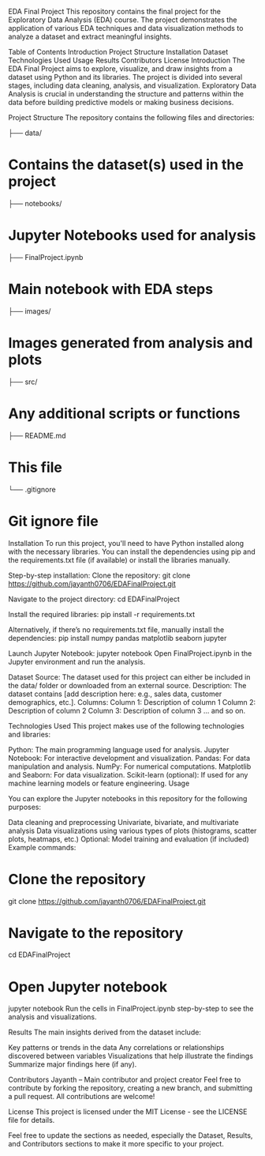 EDA Final Project
This repository contains the final project for the Exploratory Data Analysis (EDA) course. The project demonstrates the application of various EDA techniques and data visualization methods to analyze a dataset and extract meaningful insights.

Table of Contents
Introduction
Project Structure
Installation
Dataset 
Technologies Used
Usage
Results
Contributors
License
Introduction
The EDA Final Project aims to explore, visualize, and draw insights from a dataset using Python and its libraries. The project is divided into several stages, including data cleaning, analysis, and visualization. Exploratory Data Analysis is crucial in understanding the structure and patterns within the data before building predictive models or making business decisions.

Project Structure
The repository contains the following files and directories:

├── data/                     
# Contains the dataset(s) used in the project

├── notebooks/                
# Jupyter Notebooks used for analysis

├── FinalProject.ipynb        
# Main notebook with EDA steps

├── images/                   
# Images generated from analysis and plots

├── src/                      
# Any additional scripts or functions

├── README.md                 
# This file

└── .gitignore                
# Git ignore file


Installation
To run this project, you'll need to have Python installed along with the necessary libraries. You can install the dependencies using pip and the requirements.txt file (if available) or install the libraries manually.

Step-by-step installation:
Clone the repository:
git clone https://github.com/jayanth0706/EDAFinalProject.git

Navigate to the project directory:
cd EDAFinalProject

Install the required libraries:
pip install -r requirements.txt

Alternatively, if there’s no requirements.txt file, manually install the dependencies:
pip install numpy pandas matplotlib seaborn jupyter

Launch Jupyter Notebook:
jupyter notebook
Open FinalProject.ipynb in the Jupyter environment and run the analysis.

Dataset
Source: The dataset used for this project can either be included in the data/ folder or downloaded from an external source.
Description: The dataset contains [add description here: e.g., sales data, customer demographics, etc.].
Columns:
Column 1: Description of column 1
Column 2: Description of column 2
Column 3: Description of column 3
... and so on.



Technologies Used
This project makes use of the following technologies and libraries:

Python: The main programming language used for analysis.
Jupyter Notebook: For interactive development and visualization.
Pandas: For data manipulation and analysis.
NumPy: For numerical computations.
Matplotlib and Seaborn: For data visualization.
Scikit-learn (optional): If used for any machine learning models or feature engineering.
Usage



You can explore the Jupyter notebooks in this repository for the following purposes:

Data cleaning and preprocessing
Univariate, bivariate, and multivariate analysis
Data visualizations using various types of plots (histograms, scatter plots, heatmaps, etc.)
Optional: Model training and evaluation (if included)
Example commands:
# Clone the repository
git clone https://github.com/jayanth0706/EDAFinalProject.git

# Navigate to the repository
cd EDAFinalProject

# Open Jupyter notebook
jupyter notebook
Run the cells in FinalProject.ipynb step-by-step to see the analysis and visualizations.

Results
The main insights derived from the dataset include:

Key patterns or trends in the data
Any correlations or relationships discovered between variables
Visualizations that help illustrate the findings
Summarize major findings here (if any).

Contributors
Jayanth – Main contributor and project creator
Feel free to contribute by forking the repository, creating a new branch, and submitting a pull request. All contributions are welcome!

License
This project is licensed under the MIT License - see the LICENSE file for details.

Feel free to update the sections as needed, especially the Dataset, Results, and Contributors sections to make it more specific to your project.
